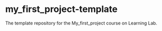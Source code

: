# my_first_project-template
The template repository for the My_first_project course on Learning Lab.
